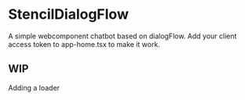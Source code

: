 # StencilDialogFlow
A simple webcomponent chatbot based on dialogFlow. 
Add your client access token to app-home.tsx to make it work. 

## WIP
Adding a loader 
